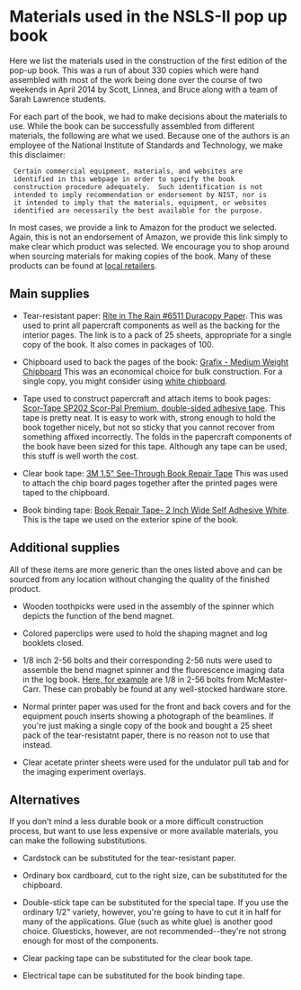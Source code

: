 Materials used in the NSLS-II pop up book
=========================================

Here we list the materials used in the construction of the first
edition of the pop-up book.  This was a run of about 330 copies which
were hand assembled with most of the work being done over the course
of two weekends in April 2014 by Scott, Linnea, and Bruce along with a
team of Sarah Lawrence students.

For each part of the book, we had to make decisions about the
materials to use.  While the book can be successfully assembled from
different materials, the following are what we used.  Because one of
the authors is an employee of the National Institute of Standards and
Technology, we make this disclaimer:

     Certain commercial equipment, materials, and websites are
     identified in this webpage in order to specify the book
     construction procedure adequately.  Such identification is not
     intended to imply recommendation or endorsement by NIST, nor is
     it intended to imply that the materials, equipment, or websites
     identified are necessarily the best available for the purpose.

In most cases, we provide a link to Amazon for the product we
selected.  Again, this is not an endorsement of Amazon, we provide
this link simply to make clear which product was selected.  We
encourage you to shop around when sourcing materials for making copies
of the book.  Many of these products can be found at
[local retailers](http://www.the350project.net/home.html).

## Main supplies

 * Tear-resistant paper:
   [Rite in The Rain #6511 Duracopy Paper](http://www.amazon.com/gp/product/B002XR05G2/).
   This was used to print all papercraft components as well as the
   backing for the interior pages.  The link is to a pack of 25
   sheets, appropriate for a single copy of the book.  It also comes
   in packages of 100.

 * Chipboard used to back the pages of the book:
   [Grafix - Medium Weight Chipboard](http://www.amazon.com/gp/product/B00161W6L8)
   This was an economical choice for bulk construction.  For a single
   copy, you might consider using
   [white chipboard](http://www.amazon.com/Grafix-2-Inch-11-Inch-Chipboard-Sheets/dp/B006YKF9II/).

 * Tape used to construct papercraft and attach items to book pages:
   [Scor-Tape SP202 Scor-Pal Premium, double-sided adhesive tape](http://www.amazon.com/gp/product/B00GKTALX6).
   This tape is pretty neat.  It is easy to work with, strong enough
   to hold the book together nicely, but not so sticky that you cannot
   recover from something affixed incorrectly.  The folds in the
   papercraft components of the book have been sized for this tape.
   Although any tape can be used, this stuff is well worth the cost.

 * Clear book tape:
   [3M 1.5" See-Through Book Repair Tape](http://www.amazon.com/gp/product/B00006IF5Q)
   This was used to attach the chip board pages together after the
   printed pages were taped to the chipboard.

 * Book binding tape:
   [Book Repair Tape- 2 Inch Wide Self Adhesive White](http://www.amazon.com/gp/product/B005LQF34G).
   This is the tape we used on the exterior spine of the book.


## Additional supplies

All of these items are more generic than the ones listed above and can
be sourced from any location without changing the quality of the
finished product.

 * Wooden toothpicks were used in the assembly of the spinner which
   depicts the function of the bend magnet.
   
 * Colored paperclips were used to hold the shaping magnet and log
   booklets closed.

 * 1/8 inch 2-56 bolts and their corresponding 2-56 nuts were used to
   assemble the bend magnet spinner and the fluorescence imaging data
   in the log book.
   [Here, for example](http://www.mcmaster.com/#92185a071/=s90nze) are
   1/8 in 2-56 bolts from McMaster-Carr.  These can probably be found
   at any well-stocked hardware store.

 * Normal printer paper was used for the front and back covers and for
   the equipment pouch inserts showing a photograph of the beamlines. If you're just making a single copy of the book and bought a 25 sheet pack of the tear-resistatnt paper, there is no reason not to use that instead.

 * Clear acetate printer sheets were used for the undulator pull tab
   and for the imaging experiment overlays.

## Alternatives

If you don't mind a less durable book or a more difficult construction process, 
but want to use less expensive or more available materials, you can make the following substitutions.

 * Cardstock can be substituted for the tear-resistant paper.

 * Ordinary box cardboard, cut to the right size, can be substituted for the chipboard.

 * Double-stick tape can be substituted for the special tape. If you use the ordinary 1/2" variety, however, you're going to have to cut it in half for many of the applications. Glue (such as white glue) is another good choice. Gluesticks, however, are not recommended--they're not strong enough for most of the components.
 
 * Clear packing tape can be substituted for the clear book tape.
 
 * Electrical tape can be substituted for the book binding tape.
